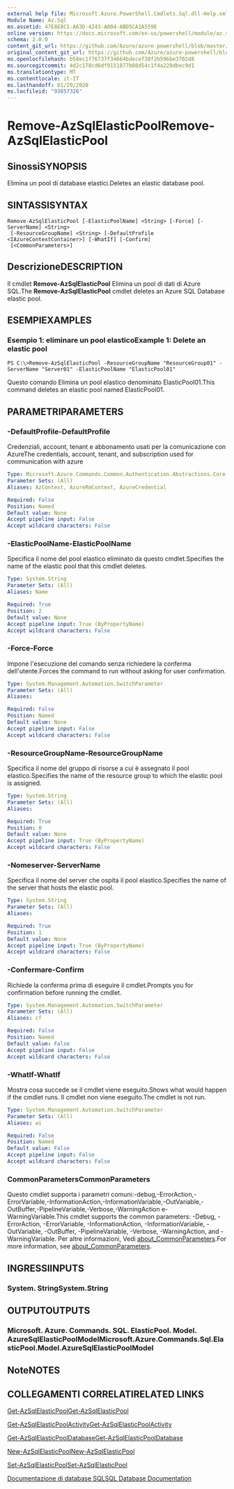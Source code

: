 ```yaml
---
external help file: Microsoft.Azure.PowerShell.Cmdlets.Sql.dll-Help.xml
Module Name: Az.Sql
ms.assetid: 47E8E8C1-A63D-4243-A004-ABD5CA1A559E
online version: https://docs.microsoft.com/en-us/powershell/module/az.sql/remove-azsqlelasticpool
schema: 2.0.0
content_git_url: https://github.com/Azure/azure-powershell/blob/master/src/Sql/Sql/help/Remove-AzSqlElasticPool.md
original_content_git_url: https://github.com/Azure/azure-powershell/blob/master/src/Sql/Sql/help/Remove-AzSqlElasticPool.md
ms.openlocfilehash: b58ec1f76737f34664bdecef38f2b596be3702d8
ms.sourcegitcommit: 4d2c178cd6df9151877b08d54c1f4a228dbec9d1
ms.translationtype: MT
ms.contentlocale: it-IT
ms.lasthandoff: 01/29/2020
ms.locfileid: "93857326"
---
```

# <span data-ttu-id="05aa2-101">Remove-AzSqlElasticPool</span><span class="sxs-lookup"><span data-stu-id="05aa2-101">Remove-AzSqlElasticPool</span></span>

## <span data-ttu-id="05aa2-102">Sinossi</span><span class="sxs-lookup"><span data-stu-id="05aa2-102">SYNOPSIS</span></span>
<span data-ttu-id="05aa2-103">Elimina un pool di database elastici.</span><span class="sxs-lookup"><span data-stu-id="05aa2-103">Deletes an elastic database pool.</span></span>

## <span data-ttu-id="05aa2-104">SINTASSI</span><span class="sxs-lookup"><span data-stu-id="05aa2-104">SYNTAX</span></span>

```
Remove-AzSqlElasticPool [-ElasticPoolName] <String> [-Force] [-ServerName] <String>
 [-ResourceGroupName] <String> [-DefaultProfile <IAzureContextContainer>] [-WhatIf] [-Confirm]
 [<CommonParameters>]
```

## <span data-ttu-id="05aa2-105">Descrizione</span><span class="sxs-lookup"><span data-stu-id="05aa2-105">DESCRIPTION</span></span>
<span data-ttu-id="05aa2-106">Il cmdlet **Remove-AzSqlElasticPool** Elimina un pool di dati di Azure SQL.</span><span class="sxs-lookup"><span data-stu-id="05aa2-106">The **Remove-AzSqlElasticPool** cmdlet deletes an Azure SQL Database elastic pool.</span></span>

## <span data-ttu-id="05aa2-107">ESEMPI</span><span class="sxs-lookup"><span data-stu-id="05aa2-107">EXAMPLES</span></span>

### <span data-ttu-id="05aa2-108">Esempio 1: eliminare un pool elastico</span><span class="sxs-lookup"><span data-stu-id="05aa2-108">Example 1: Delete an elastic pool</span></span>
```
PS C:\>Remove-AzSqlElasticPool -ResourceGroupName "ResourceGroup01" -ServerName "Server01" -ElasticPoolName "ElasticPool01"
```

<span data-ttu-id="05aa2-109">Questo comando Elimina un pool elastico denominato ElasticPool01.</span><span class="sxs-lookup"><span data-stu-id="05aa2-109">This command deletes an elastic pool named ElasticPool01.</span></span>

## <span data-ttu-id="05aa2-110">PARAMETRI</span><span class="sxs-lookup"><span data-stu-id="05aa2-110">PARAMETERS</span></span>

### <span data-ttu-id="05aa2-111">-DefaultProfile</span><span class="sxs-lookup"><span data-stu-id="05aa2-111">-DefaultProfile</span></span>
<span data-ttu-id="05aa2-112">Credenziali, account, tenant e abbonamento usati per la comunicazione con Azure</span><span class="sxs-lookup"><span data-stu-id="05aa2-112">The credentials, account, tenant, and subscription used for communication with azure</span></span>

```yaml
Type: Microsoft.Azure.Commands.Common.Authentication.Abstractions.Core.IAzureContextContainer
Parameter Sets: (All)
Aliases: AzContext, AzureRmContext, AzureCredential

Required: False
Position: Named
Default value: None
Accept pipeline input: False
Accept wildcard characters: False
```

### <span data-ttu-id="05aa2-113">-ElasticPoolName</span><span class="sxs-lookup"><span data-stu-id="05aa2-113">-ElasticPoolName</span></span>
<span data-ttu-id="05aa2-114">Specifica il nome del pool elastico eliminato da questo cmdlet.</span><span class="sxs-lookup"><span data-stu-id="05aa2-114">Specifies the name of the elastic pool that this cmdlet deletes.</span></span>

```yaml
Type: System.String
Parameter Sets: (All)
Aliases: Name

Required: True
Position: 2
Default value: None
Accept pipeline input: True (ByPropertyName)
Accept wildcard characters: False
```

### <span data-ttu-id="05aa2-115">-Force</span><span class="sxs-lookup"><span data-stu-id="05aa2-115">-Force</span></span>
<span data-ttu-id="05aa2-116">Impone l'esecuzione del comando senza richiedere la conferma dell'utente.</span><span class="sxs-lookup"><span data-stu-id="05aa2-116">Forces the command to run without asking for user confirmation.</span></span>

```yaml
Type: System.Management.Automation.SwitchParameter
Parameter Sets: (All)
Aliases:

Required: False
Position: Named
Default value: None
Accept pipeline input: False
Accept wildcard characters: False
```

### <span data-ttu-id="05aa2-117">-ResourceGroupName</span><span class="sxs-lookup"><span data-stu-id="05aa2-117">-ResourceGroupName</span></span>
<span data-ttu-id="05aa2-118">Specifica il nome del gruppo di risorse a cui è assegnato il pool elastico.</span><span class="sxs-lookup"><span data-stu-id="05aa2-118">Specifies the name of the resource group to which the elastic pool is assigned.</span></span>

```yaml
Type: System.String
Parameter Sets: (All)
Aliases:

Required: True
Position: 0
Default value: None
Accept pipeline input: True (ByPropertyName)
Accept wildcard characters: False
```

### <span data-ttu-id="05aa2-119">-Nomeserver</span><span class="sxs-lookup"><span data-stu-id="05aa2-119">-ServerName</span></span>
<span data-ttu-id="05aa2-120">Specifica il nome del server che ospita il pool elastico.</span><span class="sxs-lookup"><span data-stu-id="05aa2-120">Specifies the name of the server that hosts the elastic pool.</span></span>

```yaml
Type: System.String
Parameter Sets: (All)
Aliases:

Required: True
Position: 1
Default value: None
Accept pipeline input: True (ByPropertyName)
Accept wildcard characters: False
```

### <span data-ttu-id="05aa2-121">-Confermare</span><span class="sxs-lookup"><span data-stu-id="05aa2-121">-Confirm</span></span>
<span data-ttu-id="05aa2-122">Richiede la conferma prima di eseguire il cmdlet.</span><span class="sxs-lookup"><span data-stu-id="05aa2-122">Prompts you for confirmation before running the cmdlet.</span></span>

```yaml
Type: System.Management.Automation.SwitchParameter
Parameter Sets: (All)
Aliases: cf

Required: False
Position: Named
Default value: False
Accept pipeline input: False
Accept wildcard characters: False
```

### <span data-ttu-id="05aa2-123">-WhatIf</span><span class="sxs-lookup"><span data-stu-id="05aa2-123">-WhatIf</span></span>
<span data-ttu-id="05aa2-124">Mostra cosa succede se il cmdlet viene eseguito.</span><span class="sxs-lookup"><span data-stu-id="05aa2-124">Shows what would happen if the cmdlet runs.</span></span>
<span data-ttu-id="05aa2-125">Il cmdlet non viene eseguito.</span><span class="sxs-lookup"><span data-stu-id="05aa2-125">The cmdlet is not run.</span></span>

```yaml
Type: System.Management.Automation.SwitchParameter
Parameter Sets: (All)
Aliases: wi

Required: False
Position: Named
Default value: False
Accept pipeline input: False
Accept wildcard characters: False
```

### <span data-ttu-id="05aa2-126">CommonParameters</span><span class="sxs-lookup"><span data-stu-id="05aa2-126">CommonParameters</span></span>
<span data-ttu-id="05aa2-127">Questo cmdlet supporta i parametri comuni:-debug,-ErrorAction,-ErrorVariable,-InformationAction,-InformationVariable,-OutVariable,-OutBuffer,-PipelineVariable,-Verbose,-WarningAction e-WarningVariable.</span><span class="sxs-lookup"><span data-stu-id="05aa2-127">This cmdlet supports the common parameters: -Debug, -ErrorAction, -ErrorVariable, -InformationAction, -InformationVariable, -OutVariable, -OutBuffer, -PipelineVariable, -Verbose, -WarningAction, and -WarningVariable.</span></span> <span data-ttu-id="05aa2-128">Per altre informazioni, Vedi [about_CommonParameters](https://go.microsoft.com/fwlink/?LinkID=113216).</span><span class="sxs-lookup"><span data-stu-id="05aa2-128">For more information, see [about_CommonParameters](https://go.microsoft.com/fwlink/?LinkID=113216).</span></span>

## <span data-ttu-id="05aa2-129">INGRESSI</span><span class="sxs-lookup"><span data-stu-id="05aa2-129">INPUTS</span></span>

### <span data-ttu-id="05aa2-130">System. String</span><span class="sxs-lookup"><span data-stu-id="05aa2-130">System.String</span></span>

## <span data-ttu-id="05aa2-131">OUTPUT</span><span class="sxs-lookup"><span data-stu-id="05aa2-131">OUTPUTS</span></span>

### <span data-ttu-id="05aa2-132">Microsoft. Azure. Commands. SQL. ElasticPool. Model. AzureSqlElasticPoolModel</span><span class="sxs-lookup"><span data-stu-id="05aa2-132">Microsoft.Azure.Commands.Sql.ElasticPool.Model.AzureSqlElasticPoolModel</span></span>

## <span data-ttu-id="05aa2-133">Note</span><span class="sxs-lookup"><span data-stu-id="05aa2-133">NOTES</span></span>

## <span data-ttu-id="05aa2-134">COLLEGAMENTI CORRELATI</span><span class="sxs-lookup"><span data-stu-id="05aa2-134">RELATED LINKS</span></span>

[<span data-ttu-id="05aa2-135">Get-AzSqlElasticPool</span><span class="sxs-lookup"><span data-stu-id="05aa2-135">Get-AzSqlElasticPool</span></span>](./Get-AzSqlElasticPool.md)

[<span data-ttu-id="05aa2-136">Get-AzSqlElasticPoolActivity</span><span class="sxs-lookup"><span data-stu-id="05aa2-136">Get-AzSqlElasticPoolActivity</span></span>](./Get-AzSqlElasticPoolActivity.md)

[<span data-ttu-id="05aa2-137">Get-AzSqlElasticPoolDatabase</span><span class="sxs-lookup"><span data-stu-id="05aa2-137">Get-AzSqlElasticPoolDatabase</span></span>](./Get-AzSqlElasticPoolDatabase.md)

[<span data-ttu-id="05aa2-138">New-AzSqlElasticPool</span><span class="sxs-lookup"><span data-stu-id="05aa2-138">New-AzSqlElasticPool</span></span>](./New-AzSqlElasticPool.md)

[<span data-ttu-id="05aa2-139">Set-AzSqlElasticPool</span><span class="sxs-lookup"><span data-stu-id="05aa2-139">Set-AzSqlElasticPool</span></span>](./Set-AzSqlElasticPool.md)

[<span data-ttu-id="05aa2-140">Documentazione di database SQL</span><span class="sxs-lookup"><span data-stu-id="05aa2-140">SQL Database Documentation</span></span>](https://docs.microsoft.com/azure/sql-database/)


